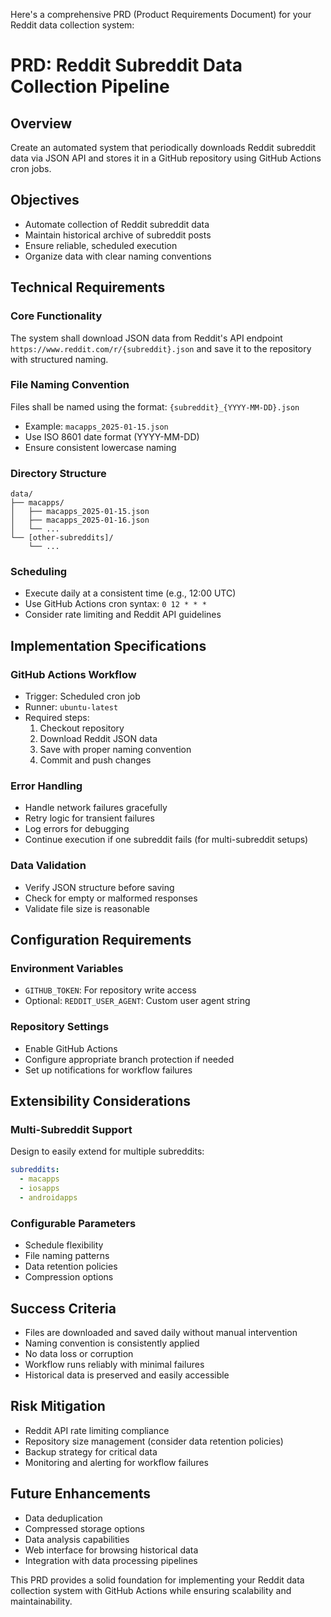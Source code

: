 Here's a comprehensive PRD (Product Requirements Document) for your Reddit data collection system:

# PRD: Reddit Subreddit Data Collection Pipeline

## Overview
Create an automated system that periodically downloads Reddit subreddit data via JSON API and stores it in a GitHub repository using GitHub Actions cron jobs.

## Objectives
- Automate collection of Reddit subreddit data
- Maintain historical archive of subreddit posts
- Ensure reliable, scheduled execution
- Organize data with clear naming conventions

## Technical Requirements

### Core Functionality
The system shall download JSON data from Reddit's API endpoint `https://www.reddit.com/r/{subreddit}.json` and save it to the repository with structured naming.

### File Naming Convention
Files shall be named using the format: `{subreddit}_{YYYY-MM-DD}.json`
- Example: `macapps_2025-01-15.json`
- Use ISO 8601 date format (YYYY-MM-DD)
- Ensure consistent lowercase naming

### Directory Structure
```
data/
├── macapps/
│   ├── macapps_2025-01-15.json
│   ├── macapps_2025-01-16.json
│   └── ...
└── [other-subreddits]/
    └── ...
```

### Scheduling
- Execute daily at a consistent time (e.g., 12:00 UTC)
- Use GitHub Actions cron syntax: `0 12 * * *`
- Consider rate limiting and Reddit API guidelines

## Implementation Specifications

### GitHub Actions Workflow
- Trigger: Scheduled cron job
- Runner: `ubuntu-latest`
- Required steps:
  1. Checkout repository
  2. Download Reddit JSON data
  3. Save with proper naming convention
  4. Commit and push changes

### Error Handling
- Handle network failures gracefully
- Retry logic for transient failures
- Log errors for debugging
- Continue execution if one subreddit fails (for multi-subreddit setups)

### Data Validation
- Verify JSON structure before saving
- Check for empty or malformed responses
- Validate file size is reasonable

## Configuration Requirements

### Environment Variables
- `GITHUB_TOKEN`: For repository write access
- Optional: `REDDIT_USER_AGENT`: Custom user agent string

### Repository Settings
- Enable GitHub Actions
- Configure appropriate branch protection if needed
- Set up notifications for workflow failures

## Extensibility Considerations

### Multi-Subreddit Support
Design to easily extend for multiple subreddits:
```yaml
subreddits:
  - macapps
  - iosapps
  - androidapps
```

### Configurable Parameters
- Schedule flexibility
- File naming patterns
- Data retention policies
- Compression options

## Success Criteria
- Files are downloaded and saved daily without manual intervention
- Naming convention is consistently applied
- No data loss or corruption
- Workflow runs reliably with minimal failures
- Historical data is preserved and easily accessible

## Risk Mitigation
- Reddit API rate limiting compliance
- Repository size management (consider data retention policies)
- Backup strategy for critical data
- Monitoring and alerting for workflow failures

## Future Enhancements
- Data deduplication
- Compressed storage options
- Data analysis capabilities
- Web interface for browsing historical data
- Integration with data processing pipelines

This PRD provides a solid foundation for implementing your Reddit data collection system with GitHub Actions while ensuring scalability and maintainability.